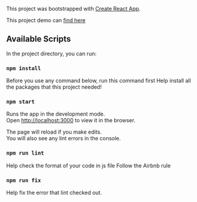 This project was bootstrapped with [Create React App](https://github.com/facebook/create-react-app).

This project demo can [find here](https://eleven032.github.io/Metronome/)
## Available Scripts

In the project directory, you can run:

### `npm install`

Before you use any command below, run this command first 
Help install all the packages that this project needed!

### `npm start`

Runs the app in the development mode.<br />
Open [http://localhost:3000](http://localhost:3000) to view it in the browser.

The page will reload if you make edits.<br />
You will also see any lint errors in the console.

### `npm run lint`

Help check the format of your code in js file
Follow the Airbnb rule

### `npm run fix`

Help fix the error that lint checked out. 

